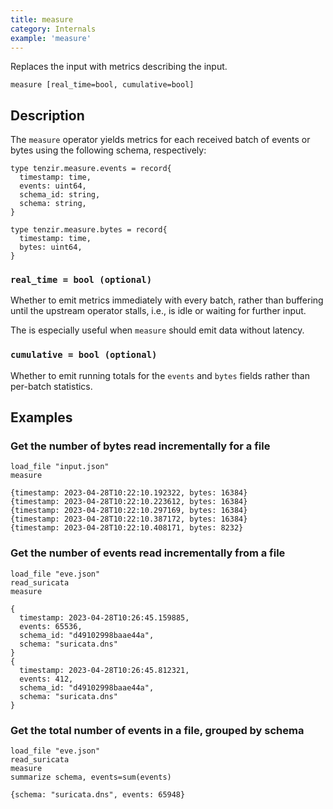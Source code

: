 ```yaml
---
title: measure
category: Internals
example: 'measure'
---
```


Replaces the input with metrics describing the input.

```tql
measure [real_time=bool, cumulative=bool]
```

## Description

The `measure` operator yields metrics for each received batch of events or bytes
using the following schema, respectively:

```text title="Events Metrics"
type tenzir.measure.events = record{
  timestamp: time,
  events: uint64,
  schema_id: string,
  schema: string,
}
```

```text title="Bytes Metrics"
type tenzir.measure.bytes = record{
  timestamp: time,
  bytes: uint64,
}
```

### `real_time = bool (optional)`

Whether to emit metrics immediately with every batch, rather than buffering
until the upstream operator stalls, i.e., is idle or waiting for further input.

The is especially useful when `measure` should emit data without latency.

### `cumulative = bool (optional)`

Whether to emit running totals for the `events` and `bytes` fields rather than
per-batch statistics.

## Examples

### Get the number of bytes read incrementally for a file

```tql
load_file "input.json"
measure
```

```tql
{timestamp: 2023-04-28T10:22:10.192322, bytes: 16384}
{timestamp: 2023-04-28T10:22:10.223612, bytes: 16384}
{timestamp: 2023-04-28T10:22:10.297169, bytes: 16384}
{timestamp: 2023-04-28T10:22:10.387172, bytes: 16384}
{timestamp: 2023-04-28T10:22:10.408171, bytes: 8232}
```

### Get the number of events read incrementally from a file

```tql
load_file "eve.json"
read_suricata
measure
```

```tql
{
  timestamp: 2023-04-28T10:26:45.159885,
  events: 65536,
  schema_id: "d49102998baae44a",
  schema: "suricata.dns"
}
{
  timestamp: 2023-04-28T10:26:45.812321,
  events: 412,
  schema_id: "d49102998baae44a",
  schema: "suricata.dns"
}
```

### Get the total number of events in a file, grouped by schema

```tql
load_file "eve.json"
read_suricata
measure
summarize schema, events=sum(events)
```

```tql
{schema: "suricata.dns", events: 65948}
```
